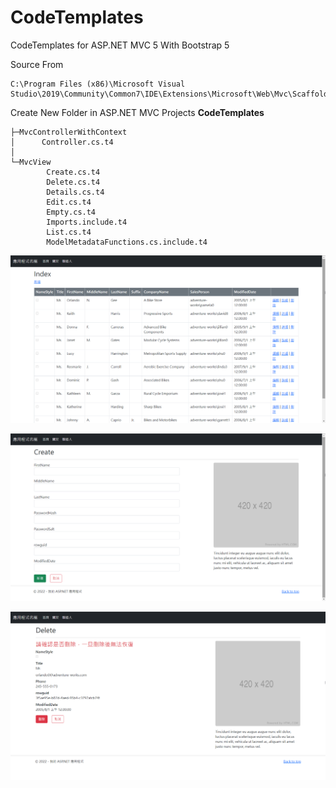 # CodeTemplates

CodeTemplates for ASP.NET MVC 5 With Bootstrap 5

Source From 

```plain
C:\Program Files (x86)\Microsoft Visual Studio\2019\Community\Common7\IDE\Extensions\Microsoft\Web\Mvc\Scaffolding\Templates\MvcView
```

Create New Folder in ASP.NET MVC Projects **CodeTemplates**

```plain
├─MvcControllerWithContext
│      Controller.cs.t4
│      
└─MvcView
        Create.cs.t4
        Delete.cs.t4
        Details.cs.t4
        Edit.cs.t4
        Empty.cs.t4
        Imports.include.t4
        List.cs.t4
        ModelMetadataFunctions.cs.include.t4
```

![List Style](https://raw.githubusercontent.com/sdwh/CodeTemplates/master/Images/List.png)

![Create Style](https://raw.githubusercontent.com/sdwh/CodeTemplates/master/Images/Create.png)

![Delete Style](https://raw.githubusercontent.com/sdwh/CodeTemplates/master/Images/Delete.png)

